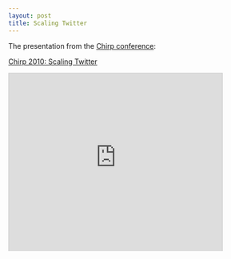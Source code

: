 ```yaml
---
layout: post
title: Scaling Twitter
---
```


The presentation from the [Chirp conference](http://chirp.twitter.com/):

[Chirp 2010: Scaling Twitter](http://www.slideshare.net/netik/billions-of-hits-scaling-twitter "Chirp 2010: Scaling Twitter")

<iframe src="http://www.slideshare.net/slideshow/embed_code/3747027" width="427" height="356" frameborder="0" marginwidth="0" marginheight="0" scrolling="no" style="border:1px solid #CCC;border-width:1px 1px 0;margin-bottom:5px" allowfullscreen> </iframe>
